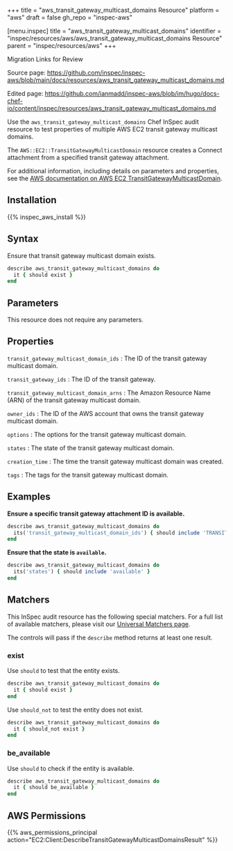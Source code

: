 +++
title = "aws_transit_gateway_multicast_domains Resource"
platform = "aws"
draft = false
gh_repo = "inspec-aws"

[menu.inspec]
title = "aws_transit_gateway_multicast_domains"
identifier = "inspec/resources/aws/aws_transit_gateway_multicast_domains Resource"
parent = "inspec/resources/aws"
+++

<div class="admonition-note">
<p class="admonition-note-title">Migration Links for Review</p>
<div class="admonition-note-text">
<p>Source page: <a href="https://github.com/inspec/inspec-aws/blob/main/docs/resources/aws_transit_gateway_multicast_domains.md">https://github.com/inspec/inspec-aws/blob/main/docs/resources/aws_transit_gateway_multicast_domains.md</a></p>
<p>Edited page: <a href="https://github.com/ianmadd/inspec-aws/blob/im/hugo/docs-chef-io/content/inspec/resources/aws_transit_gateway_multicast_domains.md">https://github.com/ianmadd/inspec-aws/blob/im/hugo/docs-chef-io/content/inspec/resources/aws_transit_gateway_multicast_domains.md</a></p>
</div>
</div>


Use the `aws_transit_gateway_multicast_domains` Chef InSpec audit resource to test properties of multiple AWS EC2 transit gateway multicast domains.

The `AWS::EC2::TransitGatewayMulticastDomain` resource creates a Connect attachment from a specified transit gateway attachment.

For additional information, including details on parameters and properties, see the [AWS documentation on AWS EC2 TransitGatewayMulticastDomain](https://docs.aws.amazon.com/AWSCloudFormation/latest/UserGuide/aws-resource-ec2-transitgatewaymulticastdomain.html).

## Installation

{{% inspec_aws_install %}}

## Syntax

Ensure that transit gateway multicast domain exists.

```ruby
describe aws_transit_gateway_multicast_domains do
  it { should exist }
end
```

## Parameters

This resource does not require any parameters.

## Properties

`transit_gateway_multicast_domain_ids`
: The ID of the transit gateway multicast domain.

`transit_gateway_ids`
: The ID of the transit gateway.

`transit_gateway_multicast_domain_arns`
: The Amazon Resource Name (ARN) of the transit gateway multicast domain.

`owner_ids`
: The ID of the AWS account that owns the transit gateway multicast domain.

`options`
: The options for the transit gateway multicast domain.

`states`
: The state of the transit gateway multicast domain.

`creation_time`
: The time the transit gateway multicast domain was created.

`tags`
: The tags for the transit gateway multicast domain.

## Examples

**Ensure a specific transit gateway attachment ID is available.**

```ruby
describe aws_transit_gateway_multicast_domains do
  its('transit_gateway_multicast_domain_ids') { should include 'TRANSIT_GATEWAY_MULTICAST_DOMAIN_ID' }
end
```

**Ensure that the state is `available`.**

```ruby
describe aws_transit_gateway_multicast_domains do
  its('states') { should include 'available' }
end
```

## Matchers

This InSpec audit resource has the following special matchers. For a full list of available matchers, please visit our [Universal Matchers page](https://www.inspec.io/docs/reference/matchers/).

The controls will pass if the `describe` method returns at least one result.

### exist

Use `should` to test that the entity exists.

```ruby
describe aws_transit_gateway_multicast_domains do
  it { should exist }
end
```

Use `should_not` to test the entity does not exist.

```ruby
describe aws_transit_gateway_multicast_domains do
  it { should_not exist }
end
```

### be_available

Use `should` to check if the entity is available.

```ruby
describe aws_transit_gateway_multicast_domains do
  it { should be_available }
end
```

## AWS Permissions

{{% aws_permissions_principal action="EC2:Client:DescribeTransitGatewayMulticastDomainsResult" %}}
